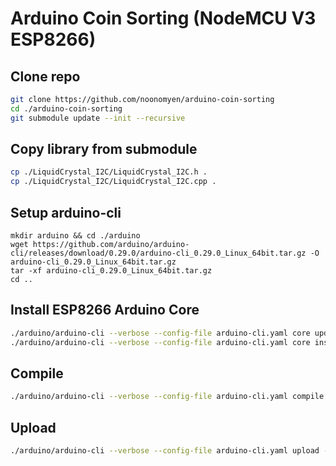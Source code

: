 # Arduino Coin Sorting (NodeMCU V3 ESP8266)

## Clone repo
```sh
git clone https://github.com/noonomyen/arduino-coin-sorting
cd ./arduino-coin-sorting
git submodule update --init --recursive
```

## Copy library from submodule
```sh
cp ./LiquidCrystal_I2C/LiquidCrystal_I2C.h .
cp ./LiquidCrystal_I2C/LiquidCrystal_I2C.cpp .
```

## Setup arduino-cli
```
mkdir arduino && cd ./arduino
wget https://github.com/arduino/arduino-cli/releases/download/0.29.0/arduino-cli_0.29.0_Linux_64bit.tar.gz -O arduino-cli_0.29.0_Linux_64bit.tar.gz
tar -xf arduino-cli_0.29.0_Linux_64bit.tar.gz
cd ..
```

## Install ESP8266 Arduino Core
```sh
./arduino/arduino-cli --verbose --config-file arduino-cli.yaml core update-index
./arduino/arduino-cli --verbose --config-file arduino-cli.yaml core install esp8266:esp8266@3.0.2
```

## Compile
```sh
./arduino/arduino-cli --verbose --config-file arduino-cli.yaml compile --fqbn esp8266:esp8266:nodemcuv2
```

## Upload
```sh
./arduino/arduino-cli --verbose --config-file arduino-cli.yaml upload --fqbn esp8266:esp8266:nodemcuv2 --port <PORT>
```

